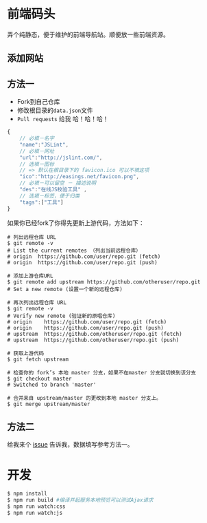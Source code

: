 # 前端码头

弄个纯静态，便于维护的前端导航站。顺便放一些前端资源。

## 添加网站


## 方法一

- Fork到自己仓库
- 修改根目录的`data.json`文件
- `Pull requests` 给我 哈！哈！哈！

```js
{
    // 必填－名字
    "name":"JSLint",
    // 必填－网址
    "url":"http://jslint.com/",
    // 选填－图标
    // => 默认在根目录下的 favicon.ico 可以不填这项
    "ico":"http://easings.net/favicon.png",
    // 必填－可以留空 － 描述说明
    "des":"在线JS校验工具" ,
    // 选填－标签，便于归类
    "tags":["工具"]
}
```

如果你已经fork了你得先更新上游代码，方法如下：

```shell
# 列出远程仓库 URL
$ git remote -v
# List the current remotes （列出当前远程仓库）
# origin  https://github.com/user/repo.git (fetch)
# origin  https://github.com/user/repo.git (push)

# 添加上游仓库URL
$ git remote add upstream https://github.com/otheruser/repo.git
# Set a new remote (设置一个新的远程仓库)

# 再次列出远程仓库 URL
$ git remote -v
# Verify new remote (验证新的原唱仓库)
# origin    https://github.com/user/repo.git (fetch)
# origin    https://github.com/user/repo.git (push)
# upstream  https://github.com/otheruser/repo.git (fetch)
# upstream  https://github.com/otheruser/repo.git (push)

# 获取上游代码
$ git fetch upstream

# 检查你的 fork’s 本地 master 分支，如果不在master 分支就切换到该分支
$ git checkout master
# Switched to branch 'master'

# 合并来自 upstream/master 的更改到本地 master 分支上。
$ git merge upstream/master
```

## 方法二

给我来个 [issue](https://github.com/ChasonHong/FEdock/issues) 告诉我，数据填写参考方法一。

# 开发

```bash
$ npm install
$ npm run build #编译并起服务本地预览可以测试Ajax请求
$ npm run watch:css
$ npm run watch:js
```